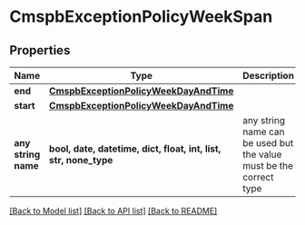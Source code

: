 # CmspbExceptionPolicyWeekSpan


## Properties
Name | Type | Description | Notes
------------ | ------------- | ------------- | -------------
**end** | [**CmspbExceptionPolicyWeekDayAndTime**](CmspbExceptionPolicyWeekDayAndTime.md) |  | [optional] 
**start** | [**CmspbExceptionPolicyWeekDayAndTime**](CmspbExceptionPolicyWeekDayAndTime.md) |  | [optional] 
**any string name** | **bool, date, datetime, dict, float, int, list, str, none_type** | any string name can be used but the value must be the correct type | [optional]

[[Back to Model list]](../README.md#documentation-for-models) [[Back to API list]](../README.md#documentation-for-api-endpoints) [[Back to README]](../README.md)


